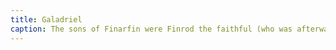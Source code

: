 ```yaml
---
title: Galadriel
caption: The sons of Finarfin were Finrod the faithful (who was afterwards named Felagund, Lord of Caves), Orodreth, Angrod, and Aegnor; these four were as close in friendship with the sons of Fingolfin as though they were all brothers. A sister they had, Galadriel, most beautiful of all the house of Finwe; her hair was lit with gold as though it had caught in a mesh the radiance of Laurelin.
---
```

